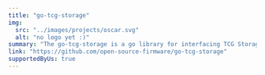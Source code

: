 ```yaml
---
title: "go-tcg-storage"
img:
  src: "../images/projects/oscar.svg"
  alt: "no logo yet :)"
summary: "The go-tcg-storage is a go library for interfacing TCG Storage and Security Subsystem Class (SSC) functions on storage devices. Currently it supports the following TCG standards: Core, Opal 2.0, Enterprise and Ruby"
link: "https://github.com/open-source-firmware/go-tcg-storage"
supportedByUs: true
---
```

